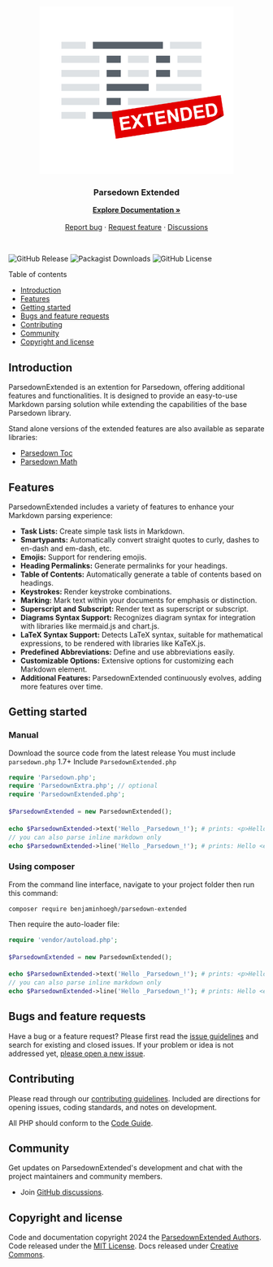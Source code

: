 <p align="center">
  <a href="https://github.com/BenjaminHoegh/ParsedownExtended">
    <!--<img src="https://github.com/BenjaminHoegh/Chameleon/blob/main/docs/assets/images/logo/logo.svg" alt="" width=129 height=129>-->
    <img alt="ParsedownExtended" src="https://github.com/BenjaminHoegh/ParsedownExtended/blob/docs/parsedownExtended.png" height="330" />
  </a>

  <h3 align="center">Parsedown Extended</h3>

  <p align="center">
    <a href="https://benjaminhoegh.github.io/ParsedownExtended/"><strong>Explore Documentation »</strong></a>
    <br>
    <br>
    <a href="https://github.com/BenjaminHoegh/ParsedownExtended/issues/new?template=bug_report.md">Report bug</a>
    ·
    <a href="https://github.com/BenjaminHoegh/ParsedownExtended/issues/new?template=feature_request.md&labels=feature">Request feature</a>
    ·
    <a href="https://github.com/BenjaminHoegh/ParsedownExtended/discussions">Discussions</a>
  </p>

</p>

<br>

![GitHub Release](https://img.shields.io/github/v/release/BenjaminHoegh/ParsedownExtended?style=flat-square) 
![Packagist Downloads](https://img.shields.io/packagist/dt/benjaminhoegh/parsedown-extended?style=flat-square)
![GitHub License](https://img.shields.io/github/license/BenjaminHoegh/ParsedownExtended?style=flat-square)


Table of contents

- [Introduction](#introduction)
- [Features](#features)
- [Getting started](#getting-started)
- [Bugs and feature requests](#bugs-and-feature-requests)
- [Contributing](#contributing)
- [Community](#community)
- [Copyright and license](#copyright-and-license)

## Introduction

ParsedownExtended is an extention for Parsedown, offering additional features and functionalities. It is designed to provide an easy-to-use Markdown parsing solution while extending the capabilities of the base Parsedown library.

Stand alone versions of the extended features are also available as separate libraries:
- [Parsedown Toc](https://github.com/BenjaminHoegh/ParsedownToc)
- [Parsedown Math](https://github.com/BenjaminHoegh/ParsedownMath)

## Features

ParsedownExtended includes a variety of features to enhance your Markdown parsing experience:

- **Task Lists:** Create simple task lists in Markdown.
- **Smartypants:** Automatically convert straight quotes to curly, dashes to en-dash and em-dash, etc.
- **Emojis:** Support for rendering emojis.
- **Heading Permalinks:** Generate permalinks for your headings.
- **Table of Contents:** Automatically generate a table of contents based on headings.
- **Keystrokes:** Render keystroke combinations.
- **Marking:** Mark text within your documents for emphasis or distinction.
- **Superscript and Subscript:** Render text as superscript or subscript.
- **Diagrams Syntax Support:** Recognizes diagram syntax for integration with libraries like mermaid.js and chart.js.
- **LaTeX Syntax Support:** Detects LaTeX syntax, suitable for mathematical expressions, to be rendered with libraries like KaTeX.js.
- **Predefined Abbreviations:** Define and use abbreviations easily.
- **Customizable Options:** Extensive options for customizing each Markdown element.
- **Additional Features:** ParsedownExtended continuously evolves, adding more features over time.

## Getting started

### Manual
Download the source code from the latest release
You must include `parsedown.php` 1.7+
Include `ParsedownExtended.php`

```php
require 'Parsedown.php';
require 'ParsedownExtra.php'; // optional
require 'ParsedownExtended.php';

$ParsedownExtended = new ParsedownExtended();

echo $ParsedownExtended->text('Hello _Parsedown_!'); # prints: <p>Hello <em>Parsedown</em>!</p>
// you can also parse inline markdown only
echo $ParsedownExtended->line('Hello _Parsedown_!'); # prints: Hello <em>Parsedown</em>!
```

### Using composer

From the command line interface, navigate to your project folder then run this command:
```shell
composer require benjaminhoegh/parsedown-extended
```
Then require the auto-loader file:
```php
require 'vendor/autoload.php';

$ParsedownExtended = new ParsedownExtended();

echo $ParsedownExtended->text('Hello _Parsedown_!'); # prints: <p>Hello <em>Parsedown</em>!</p>
// you can also parse inline markdown only
echo $ParsedownExtended->line('Hello _Parsedown_!'); # prints: Hello <em>Parsedown</em>!
```

## Bugs and feature requests

Have a bug or a feature request? Please first read the [issue guidelines](https://github.com/BenjaminHoegh/ParsedownExtended/blob/main/.github/CONTRIBUTING.md#using-the-issue-tracker) and search for existing and closed issues. If your problem or idea is not addressed yet, [please open a new issue](https://github.com/BenjaminHoegh/ParsedownExtended/issues/new/choose).

## Contributing

Please read through our [contributing guidelines](https://github.com/BenjaminHoegh/ParsedownExtended/blob/main/.github/CONTRIBUTING.md). Included are directions for opening issues, coding standards, and notes on development.

All PHP should conform to the [Code Guide](https://www.php-fig.org/psr/psr-12/).

## Community

Get updates on ParsedownExtended's development and chat with the project maintainers and community members.

- Join [GitHub discussions](https://github.com/BenjaminHoegh/ParsedownExtended/discussions).

## Copyright and license

Code and documentation copyright 2024 the [ParsedownExtended Authors](https://github.com/BenjaminHoegh/ParsedownExtended/graphs/contributors). Code released under the [MIT License](https://github.com/BenjaminHoegh/ParsedownExtended/blob/main/LICENSE.md). Docs released under [Creative Commons](https://github.com/BenjaminHoegh/ParsedownExtended/blob/main/docs/LICENSE.md).
